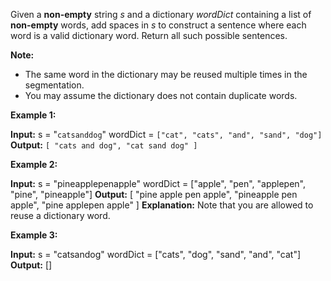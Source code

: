 
Given a  **non-empty**  string  _s_  and a dictionary  _wordDict_  containing a list of  **non-empty**  words, add spaces in  _s_  to construct a sentence where each word is a valid dictionary word. Return all such possible sentences.

**Note:**

-   The same word in the dictionary may be reused multiple times in the segmentation.
-   You may assume the dictionary does not contain duplicate words.

**Example 1:**

**Input:** s = "`catsanddog`"
wordDict = `["cat", "cats", "and", "sand", "dog"]`
**Output:** `[
  "cats and dog",
  "cat sand dog"
]`

**Example 2:**

**Input:** s = "pineapplepenapple"
wordDict = ["apple", "pen", "applepen", "pine", "pineapple"]
**Output:** [
  "pine apple pen apple",
  "pineapple pen apple",
  "pine applepen apple"
]
**Explanation:** Note that you are allowed to reuse a dictionary word.

**Example 3:**

**Input:** s = "catsandog"
wordDict = ["cats", "dog", "sand", "and", "cat"]
**Output:** []